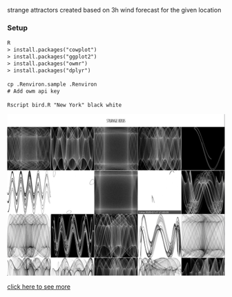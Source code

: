 strange attractors created based on 
3h wind forecast for the given location

### Setup
```
R
> install.packages("cowplot")
> install.packages("ggplot2")
> install.packages("owmr")
> install.packages("dplyr")

cp .Renviron.sample .Renviron
# Add owm api key

Rscript bird.R "New York" black white
```

![screenshot](docs/site.png)

[click here to see more](https://vloth.github.io/bird/)
